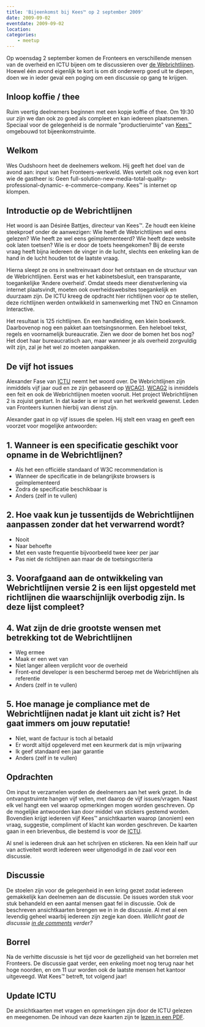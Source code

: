```yaml
---
title: 'Bijeenkomst bij Kees™ op 2 september 2009'
date: 2009-09-02
eventdate: 2009-09-02
location:
categories:
    - meetup
---
```


Op woensdag 2 september komen de Fronteers en verschillende mensen van de overheid en ICTU bijeen om te discussieren over [de Webrichtlijnen](http://www.webrichtlijnen.nl/). Hoewel één avond eigenlijk te kort is om dit onderwerp goed uit te diepen, doen we in ieder geval een poging om een discussie op gang te krijgen.

## Inloop koffie / thee

Ruim veertig deelnemers beginnen met een kopje koffie of thee. Om 19:30 uur zijn we dan ook zo goed als compleet en kan iedereen plaatsnemen. Speciaal voor de gelegenheid is de normale "productieruimte" van [Kees™](http://www.kees-tm.nl/) omgebouwd tot bijeenkomstruimte.

## Welkom

Wes Oudshoorn heet de deelnemers welkom. Hij geeft het doel van de avond aan: input van het Fronteers-werkveld. Wes vertelt ook nog even kort wie de gastheer is: Geen full-solution-new-media-total-quality-professional-dynamic- e-commerce-company. Kees™ is internet op klompen.

## Introductie op de Webrichtlijnen

Het woord is aan Désirée Battjes, directeur van Kees™. Ze houdt een kleine steekproef onder de aanwezigen: Wie heeft de Webrichtlijnen wel eens gelezen? Wie heeft ze wel eens geïmplementeerd? Wie heeft deze website ook laten toetsen? Wie is er door de toets heengekomen? Bij de eerste vraag heeft bijna iedereen de vinger in de lucht, slechts een enkeling kan de hand in de lucht houden tot de laatste vraag.

Hierna sleept ze ons in sneltreinvaart door het ontstaan en de structuur van de Webrichtlijnen. Eerst was er het kabinetsbesluit, een transparante, toegankelijke ‘Andere overheid’. Omdat steeds meer dienstverlening via internet plaatsvindt, moeten ook overheidswebsites toegankelijk en duurzaam zijn. De ICTU kreeg de opdracht hier richtlijnen voor op te stellen, deze richtlijnen werden ontwikkeld in samenwerking met TNO en Cinnamon Interactive.

Het resultaat is 125 richtlijnen. En een handleiding, een klein boekwerk. Daarbovenop nog een pakket aan toetsingsnormen. Een heleboel tekst, regels en voornamelijk bureaucratie. Zien we door de bomen het bos nog? Het doet haar bureaucratisch aan, maar wanneer je als overheid zorgvuldig wilt zijn, zal je het wel zo moeten aanpakken.

## De vijf hot issues

Alexander Fase van [ICTU](http://www.ictu.nl/) neemt het woord over. De Webrichtlijnen zijn inmiddels vijf jaar oud en ze zijn gebaseerd op [WCAG1](http://www.w3.org/TR/WCAG10/). [WCAG2](http://www.w3.org/TR/WCAG20/) is inmiddels een feit en ook de Webrichtlijnen moeten vooruit. Het project Webrichtlijnen 2 is zojuist gestart. In dat kader is er input van het werkveld gewenst. Leden van Fronteers kunnen hierbij van dienst zijn.

Alexander gaat in op vijf issues die spelen. Hij stelt een vraag en geeft een voorzet voor mogelijke antwoorden:

## 1. Wanneer is een specificatie geschikt voor opname in de Webrichtlijnen?

-   Als het een officiële standaard of W3C recommendation is
-   Wanneer de specificatie in de belangrijkste browsers is geïmplementeerd
-   Zodra de specificatie beschikbaar is
-   Anders (zelf in te vullen)

## 2. Hoe vaak kun je tussentijds de Webrichtlijnen aanpassen zonder dat het verwarrend wordt?

-   Nooit
-   Naar behoefte
-   Met een vaste frequentie bijvoorbeeld twee keer per jaar
-   Pas niet de richtlijnen aan maar de de toetsingscriteria

## 3. Voorafgaand aan de ontwikkeling van Webrichtlijnen versie 2 is een lijst opgesteld met richtlijnen die waarschijnlijk overbodig zijn. Is deze lijst compleet?

## 4. Wat zijn de drie grootste wensen met betrekking tot de Webrichtlijnen

-   Weg ermee
-   Maak er een wet van
-   Niet langer alleen verplicht voor de overheid
-   Front-end developer is een beschermd beroep met de Webrichtlijnen als referentie
-   Anders (zelf in te vullen)

## 5. Hoe manage je compliance met de Webrichtlijnen nadat je klant uit zicht is? Het gaat immers om jouw reputatie!

-   Niet, want de factuur is toch al betaald
-   Er wordt altijd opgeleverd met een keurmerk dat is mijn vrijwaring
-   Ik geef standaard een jaar garantie
-   Anders (zelf in te vullen)

## Opdrachten

Om input te verzamelen worden de deelnemers aan het werk gezet. In de ontvangstruimte hangen vijf vellen, met daarop de vijf issues/vragen. Naast elk vel hangt een vel waarop opmerkingen mogen worden geschreven. Op de mogelijke antwoorden kan door middel van stickers gestemd worden. Bovendien krijgt iedereen vijf Kees™ ansichtkaarten waarop (anoniem) een vraag, suggestie, compliment of klacht kan worden geschreven. De kaarten gaan in een brievenbus, die bestemd is voor de [ICTU](http://www.ictu.nl).

Al snel is iedereen druk aan het schrijven en stickeren. Na een klein half uur van activeiteit wordt iedereen weer uitgenodigd in de zaal voor een discussie.

## Discussie

De stoelen zijn voor de gelegenheid in een kring gezet zodat iedereen gemakkelijk kan deelnemen aan de discussie. De issues worden stuk voor stuk behandeld en een aantal mensen gaat fel in discussie. Ook de beschreven ansichtkaarten brengen we in in de discussie. Al met al een levendig geheel waarbij iedereen zijn zegje kan doen. _Wellicht gaat de discussie [in de comments](/blog/2009/08/bijeenkomst-september) verder?_

## Borrel

Na de verhitte discussie is het tijd voor de gezelligheid van het borrelen met Fronteers. De discussie gaat verder, een enkeling moet nog terug naar het hoge noorden, en om 11 uur worden ook de laatste mensen het kantoor uitgeveegd. Wat Kees™ betreft, tot volgend jaar!

## Update ICTU

De ansichtkaarten met vragen en opmerkingen zijn door de ICTU gelezen en meegenomen. De inhoud van deze kaarten zijn te [lezen in een PDF](/_downloads/2009/ingevulde-kaarten-leiden.pdf).
